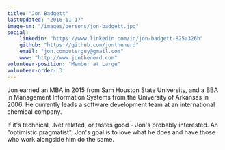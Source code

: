 ```yaml
---
title: "Jon Badgett"
lastUpdated: "2016-11-17"
image-sm: "/images/persons/jon-badgett.jpg"
social:
    linkedin: "https://www.linkedin.com/in/jon-badgett-825a326b"
    github: "https://github.com/jonthenerd"
    email: "jon.computerguy@gmail.com"
    www: "http://www.jonthenerd.com"
volunteer-position: "Member at Large"
volunteer-order: 3
---
```

Jon earned an MBA in 2015 from Sam Houston State University, and a BBA in 
Management Information Systems from the University of Arkansas in 2006. He currently 
leads a software development team at an international chemical company.

If it's technical, .Net related, or tastes good - Jon's probably interested. An 
"optimistic pragmatist", Jon's goal is to love what he does and have those who work 
alongside him do the same.